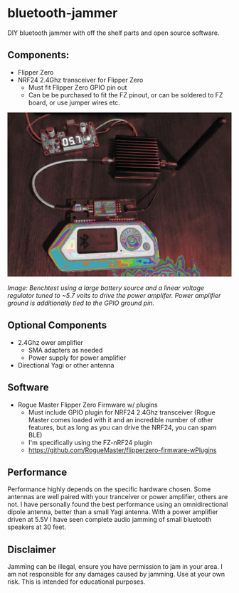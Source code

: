 # bluetooth-jammer
DIY bluetooth jammer with off the shelf parts and open source software.

## Components: 
- Flipper Zero 
- NRF24 2.4Ghz transceiver for Flipper Zero
    - Must fit Flipper Zero GPIO pin out
    - Can be be purchased to fit the FZ pinout, or can be soldered to FZ board, or use jumper wires etc. 

![Jammer Bench Test](images/jammer_bench_test_glitch_edit.jpg)

*Image: Benchtest using a large battery source and a linear voltage regulator tuned to ~5.7 volts to drive the power amplifer. Power amplifier ground is additionally tied to the GPIO ground pin.*

## Optional Components
- 2.4Ghz ower amplifier 
    - SMA adapters as needed 
    - Power supply for power amplifier
- Directional Yagi or other antenna

## Software
- Rogue Master Flipper Zero Firmware w/ plugins
    - Must include GPIO plugin for NRF24 2.4Ghz transceiver (Rogue Master comes loaded with it and an incredible number of other features, but as long as you can drive the NRF24, you can spam BLE)
    - I'm specifically using the FZ-nRF24 plugin
    - https://github.com/RogueMaster/flipperzero-firmware-wPlugins

## Performance
Performance highly depends on the specific hardware chosen. Some antennas are well paired with your tranceiver or power amplifier, others are not. I have personally found the best performance using an omnidirectional dipole antenna, better than a small Yagi antenna. With a power amplifier driven at 5.5V I have seen complete audio jamming of small bluetooth speakers at 30 feet. 

## Disclaimer
Jamming can be illegal, ensure you have permission to jam in your area. I am not responsible for any damages caused by jamming. Use at your own risk. This is intended for educational purposes.